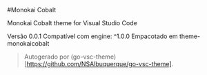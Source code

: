 #Monokai Cobalt

Monokai Cobalt theme for Visual Studio Code

Versão 0.0.1
Compatível com engine: ^1.0.0
Empacotado em theme-monokaicobalt

> Autogerado por (go-vsc-theme)[https://github.com/NSAlbuquerque/go-vsc-theme].